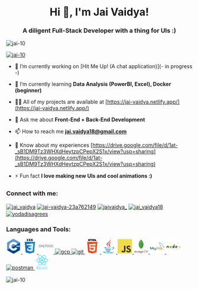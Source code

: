 <h1 align="center">Hi 👋, I'm Jai Vaidya!</h1>
<h3 align="center">A diligent Full-Stack Developer with a thing for UIs :)</h3>

<p align="left"> <img src="https://komarev.com/ghpvc/?username=jai-10&label=Profile%20views&color=0e75b6&style=flat" alt="jai-10" /> </p>

<p align="left"> <a href="https://github.com/ryo-ma/github-profile-trophy"><img src="https://github-profile-trophy.vercel.app/?username=jai-10" alt="jai-10" /></a> </p>

- 🔭 I’m currently working on [Hit Me Up! (A chat application)](- in progress -)

- 🌱 I’m currently learning **Data Analysis (PowerBI, Excel), Docker (beginner)**

- 👨‍💻 All of my projects are available at [https://jai-vaidya.netlify.app/](https://jai-vaidya.netlify.app/)

- 💬 Ask me about **Front-End + Back-End Development**

- 📫 How to reach me **jai.vaidya18@gmail.com**

- 📄 Know about my experiences [https://drive.google.com/file/d/1at-_sB1DM9Tz3WHXdHeytzpCPepX2S1x/view?usp=sharing](https://drive.google.com/file/d/1at-_sB1DM9Tz3WHXdHeytzpCPepX2S1x/view?usp=sharing)

- ⚡ Fun fact **I love making new UIs and cool animations :)**

<h3 align="left">Connect with me:</h3>
<p align="left">
<a href="https://twitter.com/jai_vaidya" target="blank"><img align="center" src="https://raw.githubusercontent.com/rahuldkjain/github-profile-readme-generator/master/src/images/icons/Social/twitter.svg" alt="jai_vaidya" height="30" width="40" /></a>
<a href="https://linkedin.com/in/jai-vaidya-23a762149" target="blank"><img align="center" src="https://raw.githubusercontent.com/rahuldkjain/github-profile-readme-generator/master/src/images/icons/Social/linked-in-alt.svg" alt="jai-vaidya-23a762149" height="30" width="40" /></a>
<a href="https://instagram.com/jaivaidya_" target="blank"><img align="center" src="https://raw.githubusercontent.com/rahuldkjain/github-profile-readme-generator/master/src/images/icons/Social/instagram.svg" alt="jaivaidya_" height="30" width="40" /></a>
<a href="https://www.hackerrank.com/jai_vaidya18" target="blank"><img align="center" src="https://raw.githubusercontent.com/rahuldkjain/github-profile-readme-generator/master/src/images/icons/Social/hackerrank.svg" alt="jai_vaidya18" height="30" width="40" /></a>
<a href="https://www.leetcode.com/yodadisagrees" target="blank"><img align="center" src="https://raw.githubusercontent.com/rahuldkjain/github-profile-readme-generator/master/src/images/icons/Social/leet-code.svg" alt="yodadisagrees" height="30" width="40" /></a>
</p>

<h3 align="left">Languages and Tools:</h3>
<p align="left"> <a href="https://www.w3schools.com/cpp/" target="_blank" rel="noreferrer"> <img src="https://raw.githubusercontent.com/devicons/devicon/master/icons/cplusplus/cplusplus-original.svg" alt="cplusplus" width="40" height="40"/> </a> <a href="https://www.w3schools.com/css/" target="_blank" rel="noreferrer"> <img src="https://raw.githubusercontent.com/devicons/devicon/master/icons/css3/css3-original-wordmark.svg" alt="css3" width="40" height="40"/> </a> <a href="https://expressjs.com" target="_blank" rel="noreferrer"> <img src="https://raw.githubusercontent.com/devicons/devicon/master/icons/express/express-original-wordmark.svg" alt="express" width="40" height="40"/> </a> <a href="https://cloud.google.com" target="_blank" rel="noreferrer"> <img src="https://www.vectorlogo.zone/logos/google_cloud/google_cloud-icon.svg" alt="gcp" width="40" height="40"/> </a> <a href="https://git-scm.com/" target="_blank" rel="noreferrer"> <img src="https://www.vectorlogo.zone/logos/git-scm/git-scm-icon.svg" alt="git" width="40" height="40"/> </a> <a href="https://www.w3.org/html/" target="_blank" rel="noreferrer"> <img src="https://raw.githubusercontent.com/devicons/devicon/master/icons/html5/html5-original-wordmark.svg" alt="html5" width="40" height="40"/> </a> <a href="https://www.java.com" target="_blank" rel="noreferrer"> <img src="https://raw.githubusercontent.com/devicons/devicon/master/icons/java/java-original.svg" alt="java" width="40" height="40"/> </a> <a href="https://developer.mozilla.org/en-US/docs/Web/JavaScript" target="_blank" rel="noreferrer"> <img src="https://raw.githubusercontent.com/devicons/devicon/master/icons/javascript/javascript-original.svg" alt="javascript" width="40" height="40"/> </a> <a href="https://www.mongodb.com/" target="_blank" rel="noreferrer"> <img src="https://raw.githubusercontent.com/devicons/devicon/master/icons/mongodb/mongodb-original-wordmark.svg" alt="mongodb" width="40" height="40"/> </a> <a href="https://www.mysql.com/" target="_blank" rel="noreferrer"> <img src="https://raw.githubusercontent.com/devicons/devicon/master/icons/mysql/mysql-original-wordmark.svg" alt="mysql" width="40" height="40"/> </a> <a href="https://nodejs.org" target="_blank" rel="noreferrer"> <img src="https://raw.githubusercontent.com/devicons/devicon/master/icons/nodejs/nodejs-original-wordmark.svg" alt="nodejs" width="40" height="40"/> </a> <a href="https://postman.com" target="_blank" rel="noreferrer"> <img src="https://www.vectorlogo.zone/logos/getpostman/getpostman-icon.svg" alt="postman" width="40" height="40"/> </a> <a href="https://reactjs.org/" target="_blank" rel="noreferrer"> <img src="https://raw.githubusercontent.com/devicons/devicon/master/icons/react/react-original-wordmark.svg" alt="react" width="40" height="40"/> </a> </p>

<p><img align="center" src="https://github-readme-stats.vercel.app/api/top-langs?username=jai-10&show_icons=true&locale=en&layout=compact" alt="jai-10" /></p>
